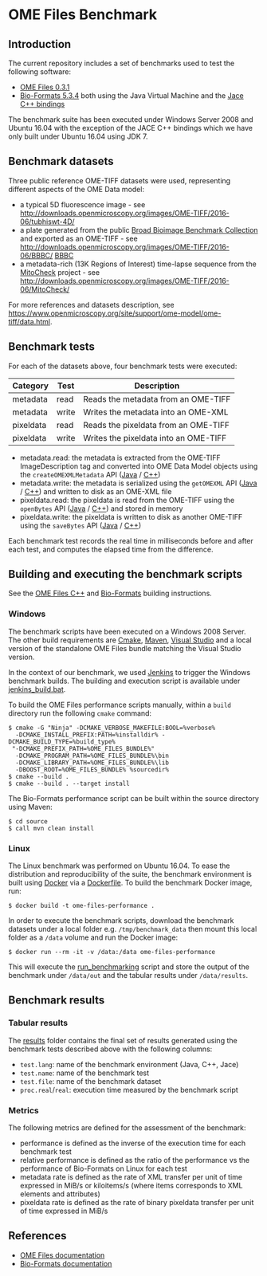 # OME Files Benchmark

## Introduction

The current repository includes a set of benchmarks used to test the following
software:

-   [OME Files 0.3.1](http://downloads.openmicroscopy.org/ome-files-cpp/0.3.1/)
-   [Bio-Formats 5.3.4](http://downloads.openmicroscopy.org/bio-formats/5.3.4/)
    both using the Java Virtual Machine and the
    [Jace C++ bindings](https://github.com/ome/bio-formats-jace)

The benchmark suite has been executed under Windows Server 2008 and Ubuntu
16.04 with the exception of the JACE C++ bindings which we have only built
under Ubuntu 16.04 using JDK 7.

## Benchmark datasets

Three public reference OME-TIFF datasets were used, representing different
aspects of the OME Data model:

-   a typical 5D fluorescence image - see  http://downloads.openmicroscopy.org/images/OME-TIFF/2016-06/tubhiswt-4D/
-   a plate generated from the public [Broad Bioimage Benchmark Collection](https://data.broadinstitute.org/bbbc/) and exported as an OME-TIFF - see http://downloads.openmicroscopy.org/images/OME-TIFF/2016-06/BBBC/ [BBBC](http://downloads.openmicroscopy.org/images/OME-TIFF/2016-06/BBBC/)
-   a metadata-rich (13K Regions of Interest) time-lapse sequence from the [MitoCheck](http://www.mitocheck.org/) project - see http://downloads.openmicroscopy.org/images/OME-TIFF/2016-06/MitoCheck/

For more references and datasets description, see https://www.openmicroscopy.org/site/support/ome-model/ome-tiff/data.html.

## Benchmark tests

For each of the datasets above, four benchmark tests were executed:

 Category  | Test  | Description
-----------|-------|-------------------------------------
 metadata  | read  | Reads the metadata from an OME-TIFF
 metadata  | write | Writes the metadata into an OME-XML
 pixeldata | read  | Reads the pixeldata from an OME-TIFF
 pixeldata | write | Writes the pixeldata into an OME-TIFF

-   metadata.read: the metadata is extracted from the OME-TIFF
    ImageDescription tag and converted into OME Data Model objects using the
    ``createOMEXMLMetadata`` API ([Java](http://downloads.openmicroscopy.org/bio-formats/5.3.4/api/loci/formats/services/OMEXMLService.html#createOMEXMLMetadata-java.lang.String-) / [C++](http://downloads.openmicroscopy.org/ome-files-cpp/0.3.1/21/docs/ome-files-bundle-docs-0.3.1-b21/ome-files/api/html/namespaceome_1_1files.html#a469d4ec5c1bddd7b3afc0daa11ba1989))
-   metadata.write: the metadata is serialized using the ``getOMEXML`` API ([Java](http://downloads.openmicroscopy.org/bio-formats/5.3.4/api/loci/formats/services/OMEXMLService.html#getOMEXML-loci.formats.meta.MetadataRetrieve-) / [C++](http://downloads.openmicroscopy.org/ome-files-cpp/0.3.1/21/docs/ome-files-bundle-docs-0.3.1-b21/ome-files/api/html/namespaceome_1_1files.html#ad2898e87098e67fdda2154d7883692e0)) and written to disk as an OME-XML file
-   pixeldata.read: the pixeldata is read from the OME-TIFF using the
    ``openBytes`` API ([Java](http://downloads.openmicroscopy.org/bio-formats/5.3.4/api/loci/formats/IFormatReader.html#openBytes-int-byte:A-) / [C++](http://downloads.openmicroscopy.org/ome-files-cpp/0.3.1/21/docs/ome-files-bundle-docs-0.3.1-b21/ome-files/api/html/classome_1_1files_1_1detail_1_1FormatReader.html#a2106d1dd7b4f4fe6597fde5cdbdb0f37)) and stored in memory
-   pixeldata.write: the pixeldata is written to disk as another OME-TIFF using the ``saveBytes`` API ([Java](http://downloads.openmicroscopy.org/bio-formats/5.3.4/api/loci/formats/IFormatWriter.html#saveBytes-int-byte:A-) / [C++](http://downloads.openmicroscopy.org/ome-files-cpp/0.3.1/21/docs/ome-files-bundle-docs-0.3.1-b21/ome-files/api/html/classome_1_1files_1_1detail_1_1FormatWriter.html#a51115641c238f5830f796c1839d75872))

Each benchmark test records the real time in milliseconds before and after each
test, and computes the elapsed time from the difference.

## Building and executing the benchmark scripts

See the
[OME Files C++](http://www.openmicroscopy.org/site/support/ome-files-cpp/ome-cmake-superbuild/manual/html/building.html) and
[Bio-Formats](https://www.openmicroscopy.org/site/support/bio-formats/developers/building-bioformats.html) building instructions.

### Windows

The benchmark scripts have been executed on a Windows 2008 Server. The other
build requirements are [Cmake](https://cmake.org/), 
[Maven](http://maven.apache.org/),
[Visual Studio](https://www.visualstudio.com/) and a local version of the
standalone OME Files bundle matching the Visual Studio version.

In the context of our benchmark, we used
[Jenkins](https://jenkins.io/index.html) to trigger the Windows benchmark
builds. The building and execution script is available under
[jenkins_build.bat]([scripts/jenkins_build.bat).

To build the OME Files performance scripts manually, within a `build` directory
run the following `cmake` command:

    $ cmake -G "Ninja" -DCMAKE_VERBOSE_MAKEFILE:BOOL=%verbose%
      -DCMAKE_INSTALL_PREFIX:PATH=%installdir% -DCMAKE_BUILD_TYPE=%build_type%
     "-DCMAKE_PREFIX_PATH=%OME_FILES_BUNDLE%" 
      -DCMAKE_PROGRAM_PATH=%OME_FILES_BUNDLE%\bin
      -DCMAKE_LIBRARY_PATH=%OME_FILES_BUNDLE%\lib 
      -DBOOST_ROOT=%OME_FILES_BUNDLE% %sourcedir% 
    $ cmake --build .
    $ cmake --build . --target install

The Bio-Formats performance script can be built within the source directory
using Maven:

    $ cd source
    $ call mvn clean install

### Linux

The Linux benchmark was performed on Ubuntu 16.04. To ease the distribution and
reproducibility of the suite, the benchmark environment is built using
[Docker](https://www.docker.com/) via a [Dockerfile](Dockerfile). To build the
benchmark Docker image, run:

    $ docker build -t ome-files-performance .

In order to execute the benchmark scripts, download the benchmark datasets
under a local folder e.g. `/tmp/benchmark_data` then mount this local folder as
a  `/data` volume and run the Docker image:

    $ docker run --rm -it -v /data:/data ome-files-performance

This will execute the [run_benchmarking](scripts/run_benchmarking) script and
store the output of the benchmark under `/data/out` and the tabular results
under `/data/results`.

## Benchmark results

### Tabular results

The [results](results) folder contains the final set of results generated using
the benchmark tests described above with the following columns:

- `test.lang`: name of the benchmark environment (Java, C++, Jace)
- `test.name`: name of the benchmark test
- `test.file`: name of the benchmark dataset
- `proc.real`/`real`: execution time measured by the benchmark script

### Metrics

The following metrics are defined for the assessment of the benchmark:

-   performance is defined as the inverse of the execution time for each
    benchmark test
-   relative performance is defined as the ratio of the performance vs the
    performance of Bio-Formats on Linux for each test
-   metadata rate is defined as the rate of XML transfer per unit of time
    expressed in MiB/s or kiloitems/s (where items corresponds to XML elements
    and attributes)
-   pixeldata rate is defined as the rate of binary pixeldata transfer per
    unit of time expressed in MiB/s

## References

- [OME Files documentation](http://www.openmicroscopy.org/site/support/ome-files-cpp/)
- [Bio-Formats documentation](www.openmicroscopy.org/site/support/bio-formats)
